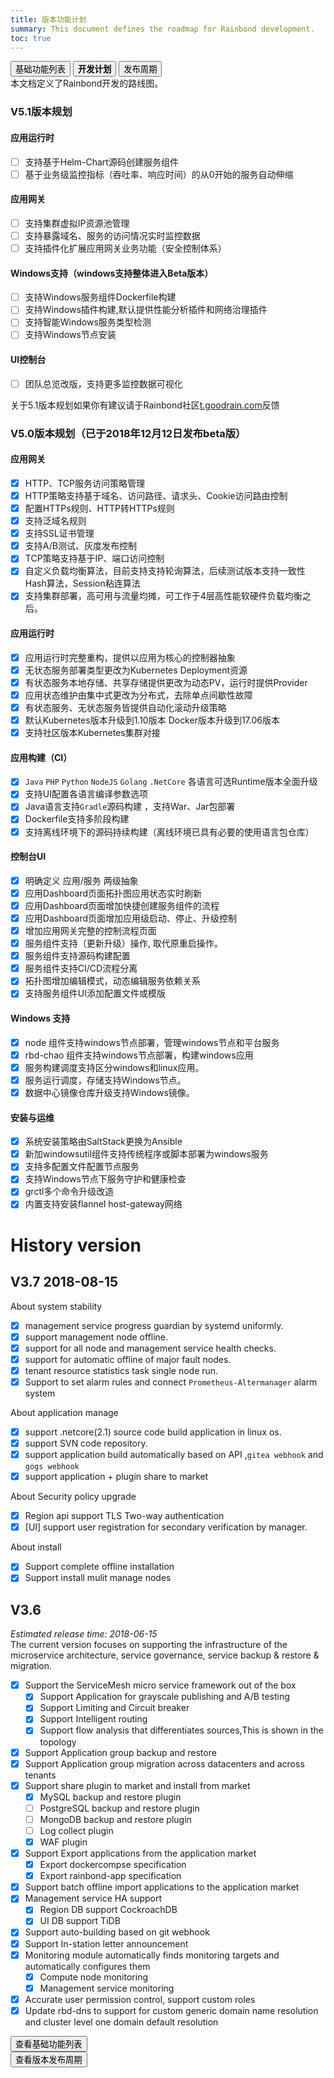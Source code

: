 ```yaml
---
title: 版本功能计划
summary: This document defines the roadmap for Rainbond development.
toc: true
---
```

<div class="filters filters-big clearfix">
    <a href="edition.html"><button class="filter-button">基础功能列表</button></a>
    <a href="roadmap.html"><button class="filter-button current"><strong>开发计划</strong></button></a>
    <a href="release-cycle.html"><button class="filter-button">发布周期</button></a>
</div>
本文档定义了Rainbond开发的路线图。

### V5.1版本规划

#### 应用运行时

- [ ] 支持基于Helm-Chart源码创建服务组件
- [ ] 基于业务级监控指标（吞吐率、响应时间）的从0开始的服务自动伸缩

#### 应用网关

- [ ] 支持集群虚拟IP资源池管理
- [ ] 支持暴露域名、服务的访问情况实时监控数据
- [ ] 支持插件化扩展应用网关业务功能（安全控制体系）

#### Windows支持（windows支持整体进入Beta版本）

- [ ] 支持Windows服务组件Dockerfile构建
- [ ] 支持Windows插件构建,默认提供性能分析插件和网络治理插件
- [ ] 支持智能Windows服务类型检测
- [ ] 支持Windows节点安装

#### UI控制台
- [ ] 团队总览改版，支持更多监控数据可视化

关于5.1版本规划如果你有建议请于Rainbond社区[t.goodrain.com](t.goodrain.com)反馈

### V5.0版本规划（已于2018年12月12日发布beta版）

#### 应用网关

- [x] HTTP、TCP服务访问策略管理
- [x] HTTP策略支持基于域名、访问路径、请求头、Cookie访问路由控制
- [x] 配置HTTPs规则、HTTP转HTTPs规则
- [x] 支持泛域名规则
- [x] 支持SSL证书管理
- [x] 支持A/B测试、灰度发布控制
- [x] TCP策略支持基于IP、端口访问控制
- [x] 自定义负载均衡算法，目前支持支持轮询算法，后续测试版本支持一致性Hash算法，Session粘连算法
- [x] 支持集群部署，高可用与流量均摊，可工作于4层高性能软硬件负载均衡之后。

#### 应用运行时

- [x] 应用运行时完整重构，提供以应用为核心的控制器抽象
- [x] 无状态服务部署类型更改为Kubernetes Deployment资源
- [x] 有状态服务本地存储、共享存储提供更改为动态PV，运行时提供Provider
- [x] 应用状态维护由集中式更改为分布式，去除单点间歇性故障
- [x] 有状态服务、无状态服务皆提供自动化滚动升级策略
- [x] 默认Kubernetes版本升级到1.10版本 Docker版本升级到17.06版本
- [x] 支持社区版本Kubernetes集群对接

#### 应用构建（CI）

- [x] `Java` `PHP` `Python` `NodeJS` `Golang` `.NetCore` 各语言可选Runtime版本全面升级
- [x] 支持UI配置各语言编译参数选项
- [x] Java语言支持`Gradle`源码构建 ，支持War、Jar包部署
- [x] Dockerfile支持多阶段构建
- [x] 支持离线环境下的源码持续构建（离线环境已具有必要的使用语言包仓库）

#### 控制台UI

- [x] 明确定义 应用/服务 两级抽象
- [x] 应用Dashboard页面拓扑图应用状态实时刷新
- [x] 应用Dashboard页面增加快捷创建服务组件的流程
- [x] 应用Dashboard页面增加应用级启动、停止、升级控制
- [x] 增加应用网关完整的控制流程页面
- [x] 服务组件支持（更新升级）操作, 取代原重启操作。
- [x] 服务组件支持源码构建配置
- [x] 服务组件支持CI/CD流程分离
- [x] 拓扑图增加编辑模式，动态编辑服务依赖关系
- [x] 支持服务组件UI添加配置文件或模版

#### Windows 支持

- [x] node 组件支持windows节点部署，管理windows节点和平台服务
- [x] rbd-chao 组件支持windows节点部署，构建windows应用 
- [x] 服务构建调度支持区分windows和linux应用。
- [x] 服务运行调度，存储支持Windows节点。 
- [x] 数据中心镜像仓库升级支持Windows镜像。

#### 安装与运维

- [x] 系统安装策略由SaltStack更换为Ansible
- [x] 新加windowsutil组件支持传统程序或脚本部署为windows服务
- [x] 支持多配置文件配置节点服务
- [x] 支持Windows节点下服务守护和健康检查
- [x] grctl多个命令升级改造
- [x] 内置支持安装flannel host-gateway网络

# History version

## V3.7 2018-08-15

About system stability

- [x] management service progress guardian by systemd uniformly.
- [x] support management node offline.
- [x] support for all node and management service health checks.
- [x] support for automatic offline of major fault nodes.
- [x] tenant resource statistics task single node run.
- [x] Support to set alarm rules and connect `Prometheus-Altermanager` alarm system

About application manage

- [x] support .netcore(2.1) source code build application in linux os.
- [x] support SVN code repository.
- [x] support application build automatically based on API ,`gitea webhook` and `gogs webhook` 
- [x] support application + plugin share to market

About Security policy upgrade

- [x] Region api support TLS Two-way authentication
- [x] [UI] support user registration for secondary verification by manager.

About install

- [x] Support complete offline installation
- [x] Support install mulit manage nodes

## V3.6

*Estimated release time: 2018-06-15*   
The current version focuses on supporting the infrastructure of the microservice architecture, service governance, service backup & restore & migration.

- [x] Support the ServiceMesh micro service framework out of the box
    - [x] Support Application for grayscale publishing and A/B testing
    - [x] Support Limiting and Circuit breaker
    - [x] Support Intelligent routing
    - [x] Support flow analysis that differentiates sources,This is shown in the topology
- [x] Support Application group backup and restore
- [x] Support Application group migration across datacenters and across tenants
- [x] Support share plugin to market and install from market
    - [x] MySQL backup and restore plugin
    - [ ] PostgreSQL backup and restore plugin
    - [ ] MongoDB backup and restore plugin
    - [ ] Log collect plugin  
    - [x] WAF plugin
- [x] Support Export applications from the application market
    - [x] Export dockercompse specification
    - [x] Export rainbond-app specification
- [x] Support batch offline import applications to the application market    
- [x] Management service HA support
    - [x] Region DB support CockroachDB
    - [x] UI DB support TiDB
- [x] Support auto-building based on git webhook  
- [x] Support In-station letter announcement
- [x] Monitoring module automatically finds monitoring targets and automatically configures them
    - [x] Compute node monitoring
    - [x] Management service monitoring
- [x] Accurate user permission control, support custom roles
- [x] Update rbd-dns to support for custom generic domain name resolution and cluster level one domain default resolution

<div class="step"><a href="edition.html"><button class="btn">查看基础功能列表</button></a></div>
<div class="step"><a href="release-cycle.html"><button class="btn">查看版本发布周期</button></a></div>
